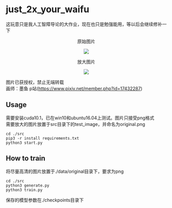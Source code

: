 # just_2x_your_waifu
这玩意只是我人工智障导论的大作业，现在也只是勉强能用，等以后会继续修补一下  
<p align="center">
原始图片
</p>  
<p align="center">
<img src="https://raw.githubusercontent.com/frystal/just_2x_your_waifu/master/demo/original.png"/><br/>
</p>  
<p align="center">
放大图片
</p>  
<p align="center">
<img src="https://raw.githubusercontent.com/frystal/just_2x_your_waifu/master/demo/2x.png"/><br/>
</p>  


图片已获授权，禁止无端转载  
画师：墨鱼 p站(https://www.pixiv.net/member.php?id=17432287)  

## Usage
需要安装cuda10.1，已在win10和ubuntu16.04上测试。图片只接受png格式  
需要放大的图片放置于src目录下的test_image，并命名为original.png
```
cd ./src
pip3 -r install requirements.txt
python3 start.py
```
## How to train
将尽量高清的图片放置于./data/original目录下，要求为png  
```
cd ./src
python3 generate.py
python3 train.py
```
保存的模型参数在./checkpoints目录下
